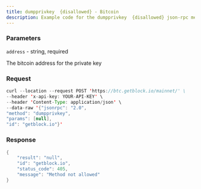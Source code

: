```yaml
---
title: dumpprivkey  {disallowed} - Bitcoin
description: Example code for the dumpprivkey  {disallowed} json-rpc method. Сomplete guide on how to use dumpprivkey  {disallowed} json-rpc in GetBlock.io Web3 documentation.
---
```


### Parameters


`address` - string, required

The bitcoin address for the private key

### Request

``` java
curl --location --request POST 'https://btc.getblock.io/mainnet/' \
--header 'x-api-key: YOUR-API-KEY' \
--header 'Content-Type: application/json' \
--data-raw '{"jsonrpc": "2.0",
"method": "dumpprivkey",
"params": [null],
"id": "getblock.io"}'
```

###  Response

``` java
{
    "result": "null",
    "id": "getblock.io",
    "status_code": 405,
    "message": "Method not allowed"
}
```

